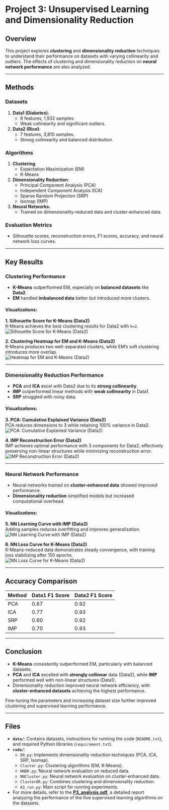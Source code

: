 # Project 3: Unsupervised Learning and Dimensionality Reduction

## Overview

This project explores **clustering** and **dimensionality reduction** techniques to understand their performance on datasets with varying collinearity and outliers. The effects of clustering and dimensionality reduction on **neural network performance** are also analyzed.

---

## Methods

### Datasets
1. **Data1 (Diabetes)**: 
   - 8 features, 1,932 samples.
   - Weak collinearity and significant outliers.
2. **Data2 (Rice)**:
   - 7 features, 3,810 samples.
   - Strong collinearity and balanced distribution.

### Algorithms
1. **Clustering**:
   - Expectation Maximization (EM)
   - K-Means
2. **Dimensionality Reduction**:
   - Principal Component Analysis (PCA)
   - Independent Component Analysis (ICA)
   - Sparse Random Projection (SRP)
   - Isomap (IMP)
3. **Neural Networks**:
   - Trained on dimensionality-reduced data and cluster-enhanced data.

### Evaluation Metrics
- Silhouette scores, reconstruction errors, F1 scores, accuracy, and neural network loss curves.

---

## Key Results

### Clustering Performance
- **K-Means** outperformed EM, especially on **balanced datasets** like **Data2**.
- **EM** handled **imbalanced data** better but introduced more clusters.

#### Visualizations:

**1. Silhouette Score for K-Means (Data2)**  
K-Means achieves the best clustering results for Data2 with `k=2`.  
![Silhouette Score for K-Means (Data2)](pic/Fig6.png)  

**2. Clustering Heatmap for EM and K-Means (Data2)**  
K-Means produces two well-separated clusters, while EM’s soft clustering introduces more overlap.  
![Heatmap for EM and K-Means (Data2)](pic/Fig8.png)  

---

### Dimensionality Reduction Performance
- **PCA** and **ICA** excel with Data2 due to its **strong collinearity**.
- **IMP** outperformed linear methods with **weak collinearity** in Data1.
- **SRP** struggled with noisy data.

#### Visualizations:

**3. PCA: Cumulative Explained Variance (Data2)**  
PCA reduces dimensions to 3 while retaining 100% variance in Data2.  
![PCA: Cumulative Explained Variance (Data2)](pic/Fig9.png)  

**4. IMP Reconstruction Error (Data2)**  
IMP achieves optimal performance with 3 components for Data2, effectively preserving non-linear structures while minimizing reconstruction error.  
![IMP Reconstruction Error (Data2)](pic/Fig15.png)

---

### Neural Network Performance
- Neural networks trained on **cluster-enhanced data** showed improved performance.
- **Dimensionality reduction** simplified models but increased computational overhead.

#### Visualizations:

**5. NN Learning Curve with IMP (Data2)**  
Adding samples reduces overfitting and improves generalization.  
![NN Learning Curve with IMP (Data2)](pic/Fig23.png)  

**6. NN Loss Curve for K-Means (Data2)**  
K-Means-reduced data demonstrates steady convergence, with training loss stabilizing after 150 epochs.  
![NN Loss Curve for K-Means (Data2)](pic/Fig28.png)

---

## Accuracy Comparison
| **Method**            | **Data1 F1 Score** | **Data2 F1 Score** |
|------------------------|-------------------|-------------------|
| PCA                   | 0.67              | 0.92              |
| ICA                   | 0.77              | 0.93              |
| SRP                   | 0.60              | 0.92              |
| IMP                   | 0.70              | 0.93              |

---

## Conclusion

- **K-Means** consistently outperformed EM, particularly with balanced datasets.
- **PCA** and **ICA** excelled with **strongly collinear** data (Data2), while **IMP** performed well with non-linear structures (Data1).
- Dimensionality reduction improved neural network efficiency, with **cluster-enhanced datasets** achieving the highest performance.

Fine-tuning the parameters and increasing dataset size further improved clustering and supervised learning performance.

---

## Files

- **`data/`**: Contains datasets, instructions for running the code (`README.txt`), and required Python libraries (`requirement.txt`).
- **`code/`**:
   - `DR.py`: Implements dimensionality reduction techniques (PCA, ICA, SRP, Isomap).
   - `Cluster.py`: Clustering algorithms (EM, K-Means).
   - `NNDR.py`: Neural network evaluation on reduced data.
   - `NNCluster.py`: Neural network evaluation on cluster-enhanced data.
   - `ClusterDR.py`: Combines clustering and dimensionality reduction.
   - `A3_run.py`: Main script for running experiments.
- For more details, refer to the **[P3_analysis.pdf](P3_analysis.pdf)**, a detailed report analyzing the performance of the five supervised learning algorithms on the datasets.
